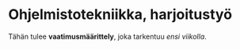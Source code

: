 # Ohjelmistotekniikka, harjoitustyö

Tähän tulee **vaatimusmäärittely**, joka tarkentuu _ensi viikolla_.

